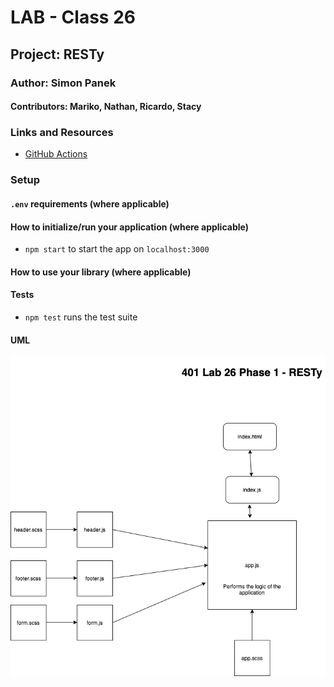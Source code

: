 # LAB - Class 26

## Project: RESTy

### Author: Simon Panek

#### Contributors: Mariko, Nathan, Ricardo, Stacy

### Links and Resources

- [GitHub Actions](https://github.com/simon-panek/RESTy/actions/new)

### Setup

#### `.env` requirements (where applicable)

#### How to initialize/run your application (where applicable)

- `npm start` to start the app on `localhost:3000`

#### How to use your library (where applicable)

#### Tests

- `npm test` runs the test suite

#### UML

![UML Diagram](resty/401-lab-26-resty-uml.png)

